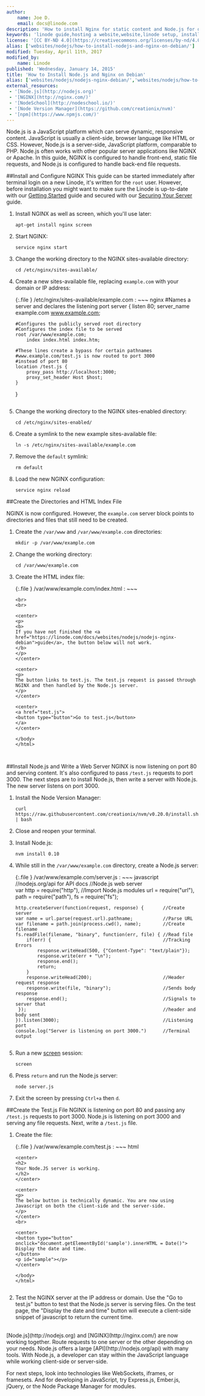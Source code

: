 ```yaml
---
author:
    name: Joe D.
    email: docs@linode.com
description: 'How to install Nginx for static content and Node.js for dynamic requests.'
keywords: 'linode guide,hosting a website,website,linode setup, install node.js, install nginx, debian, front-end requests, back-end requests'
license: '[CC BY-ND 4.0](https://creativecommons.org/licenses/by-nd/4.0)'
alias: ['websites/nodejs/how-to-install-nodejs-and-nginx-on-debian/']
modified: Tuesday, April 11th, 2017
modified_by:
    name: Linode
published: 'Wednesday, January 14, 2015'
title: 'How to Install Node.js and Nginx on Debian'
alias: ['websites/nodejs/nodejs-nginx-debian/','websites/nodejs/how-to-install-nodejs-and-nginx-on-debian/index.cfm/']
external_resources:
 - '[Node.js](http://nodejs.org)'
 - '[NGINX](http://nginx.com/)'
 - '[NodeSchool](http://nodeschool.io/)'
 - '[Node Version Manager](https://github.com/creationix/nvm)'
 - '[npm](https://www.npmjs.com/)'
---
```


Node.js is a JavaScript platform which can serve dynamic, responsive content. JavaScript is usually a client-side, browser language like HTML or CSS. However, Node.js is a server-side, JavaScript platform, comparable to PHP. Node.js often works with other popular server applications like NGINX or Apache. In this guide, NGINX is configured to handle front-end, static file requests, and Node.js is configured to handle back-end file requests.

##Install and Configure NGINX
This guide can be started immediately after terminal login on a new Linode, it's written for the `root` user. However, before installation you might want to make sure the Linode is up-to-date with our [Getting Started](/docs/getting-started) guide and secured with our [Securing Your Server](/docs/securing-your-server) guide.

1.  Install NGINX as well as screen, which you'll use later:

        apt-get install nginx screen

2.  Start NGINX:

        service nginx start

3.  Change the working directory to the NGINX sites-available directory:

        cd /etc/nginx/sites-available/

4.  Create a new sites-available file, replacing `example.com` with your domain or IP address:

    {:.file }
    /etc/nginx/sites-available/example.com
    : ~~~ nginx
    #Names a server and declares the listening port
    server {
        listen 80;
        server_name example.com www.example.com;

        #Configures the publicly served root directory
        #Configures the index file to be served
        root /var/www/example.com;
            index index.html index.htm;

        #These lines create a bypass for certain pathnames
        #www.example.com/test.js is now routed to port 3000
        #instead of port 80
        location /test.js {
            proxy_pass http://localhost:3000;
            proxy_set_header Host $host;
        }
    }
    ~~~

5.  Change the working directory to the NGINX sites-enabled directory:

        cd /etc/nginx/sites-enabled/

6.  Create a symlink to the new example sites-available file:

        ln -s /etc/nginx/sites-available/example.com

7.  Remove the `default` symlink:

        rm default

8.  Load the new NGINX configuration:

        service nginx reload

##Create the Directories and HTML Index File

NGINX is now configured. However, the `example.com` server block points to directories and files that still need to be created.

1.  Create the `/var/www` and `/var/www/example.com` directories:

        mkdir -p /var/www/example.com

2.  Change the working directory:

        cd /var/www/example.com

3.  Create the HTML index file:

    {:.file }
    /var/www/example.com/index.html
    : ~~~
        <!DOCTYPE html>
        <html>
        <body>

        <br>
        <br>

        <center>
        <p>
        <b>
        If you have not finished the <a href="https://linode.com/docs/websites/nodejs/nodejs-nginx-debian">guide</a>, the button below will not work.
        </b>
        </p>
        </center>

        <center>
        <p>
        The button links to test.js. The test.js request is passed through NGINX and then handled by the Node.js server.
        </p>
        </center>

        <center>
        <a href="test.js">
        <button type="button">Go to test.js</button>
        </a>
        </center>

        </body>
        </html>
    ~~~


##Install Node.js and Write a Web Server
NGINX is now listening on port 80 and serving content. It's also configured to pass `/test.js` requests to port 3000. The next steps are to install Node.js, then write a server with Node.js. The new server listens on port 3000.

1.  Install the Node Version Manager:

        curl https://raw.githubusercontent.com/creationix/nvm/v0.20.0/install.sh | bash

2.  Close and reopen your terminal.

3.  Install Node.js:

        nvm install 0.10

4.  While still in the `/var/www/example.com` directory, create a Node.js server:

    {:.file }
    /var/www/example.com/server.js
    : ~~~ javascript
        //nodejs.org/api for API docs
        //Node.js web server                         
        var http = require("http"),                           //Import Node.js modules
            url = require("url"),                             
            path = require("path"),
            fs = require("fs");

        http.createServer(function(request, response) {       //Create server
        var name = url.parse(request.url).pathname;           //Parse URL
        var filename = path.join(process.cwd(), name);        //Create filename
        fs.readFile(filename, "binary", function(err, file) { //Read file
            if(err) {                                         //Tracking Errors
                response.writeHead(500, {"Content-Type": "text/plain"});
                response.write(err + "\n");
                response.end();
                return;
            }
            response.writeHead(200);                          //Header request response
            response.write(file, "binary");                   //Sends body response
            response.end();                                   //Signals to server that
         });                                                  //header and body sent
        }).listen(3000);                                      //Listening port
        console.log("Server is listening on port 3000.")      //Terminal output
    ~~~

5.  Run a new [screen](/docs/networking/ssh/using-gnu-screen-to-manage-persistent-terminal-sessions) session:

        screen

6.  Press `return` and run the Node.js server:

        node server.js

7.  Exit the screen by pressing `Ctrl+a` then `d`.

##Create the Test.js File
NGINX is listening on port 80 and passing any `/test.js` requests to port 3000. Node.js is listening on port 3000 and serving any file requests. Next, write a `/test.js` file.

1.  Create the file:

    {:.file }
    /var/www/example.com/test.js
    : ~~~ html
        <!DOCTYPE html>
        <html>
        <body>

        <center>
        <h2>
        Your Node.JS server is working.
        </h2>
        </center>

        <center>
        <p>
        The below button is technically dynamic. You are now using Javascript on both the client-side and the server-side.
        </p>
        </center>
        <br>

        <center>
        <button type="button"
        onclick="document.getElementById('sample').innerHTML = Date()">
        Display the date and time.
        </button>
        <p id="sample"></p>
        </center>

        </body>
        </html>
    ~~~

2.  Test the NGINX server at the IP address or domain. Use the "Go to test.js" button to test that the Node.js server is serving files. On the test page, the "Display the date and time" button will execute a client-side snippet of javascript to return the current time.

<br>
[Node.js](http://nodejs.org) and [NGINX](http://nginx.com/) are now working together. Route requests to one server or the other depending on your needs. Node.js offers a large [API](http://nodejs.org/api) with many tools. With Node.js, a developer can stay within the JavaScript language while working client-side or server-side.

For next steps, look into technologies like WebSockets, iframes, or framesets. And for developing in JavaScript, try Express.js, Ember.js, jQuery, or the Node Package Manager for modules.
